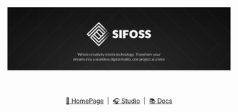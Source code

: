 <div align='center'>
  <img src="./ban.svg" alt="Sifoss Studio - Comprehensive documentation for Sifoss, covering features, setup, and usage." />
</div>

<div align='center' style="text-align: center; margin-top: 40px;">
</br>
  <a href="https://docs.sifoss.io">🎡 HomePage</a>
  &nbsp;|&nbsp;
  <a href="https://docs.sifoss.io">🎧 Studio</a>
  &nbsp;|&nbsp;
  <a href="https://docs.sifoss.io">📚 Docs</a>
</div>

